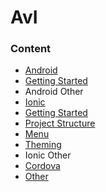 # AvI

### Content

* [Android](https://github.com/smukov/AvI/wiki/Android)
 * [Getting Started](https://github.com/smukov/AvI/wiki/Android_Getting-Started)
* Android Other
* [Ionic](https://github.com/smukov/AvI/wiki/Ionic)
 * [Getting Started](https://github.com/smukov/AvI/wiki/Ionic_Getting-Started)
 * [Project Structure](https://github.com/smukov/AvI/wiki/Ionic_Project-Structure)
 * [Menu](https://github.com/smukov/AvI/wiki/Ionic_Menu)
 * [Theming](https://github.com/smukov/AvI/wiki/Ionic_Theming)
* Ionic Other
 * [Cordova](https://github.com/smukov/AvI/wiki/Ionic_Cordova)
* [Other](https://github.com/smukov/AvI/wiki/Ideas-to-Cover)
